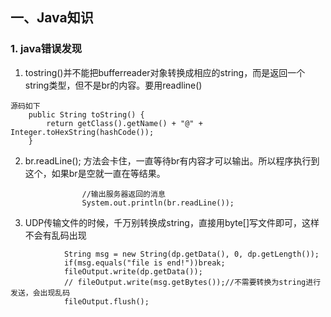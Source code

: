 ## 一、Java知识
### 1. java错误发现
1. tostring()并不能把bufferreader对象转换成相应的string，而是返回一个string类型，但不是br的内容。要用readline()
```
源码如下
    public String toString() {
        return getClass().getName() + "@" + Integer.toHexString(hashCode());
    }
```

2.  br.readLine(); 方法会卡住，一直等待br有内容才可以输出。所以程序执行到这个，如果br是空就一直在等结果。
```
                //输出服务器返回的消息
                System.out.println(br.readLine()); 
```
3. UDP传输文件的时候，千万别转换成string，直接用byte[]写文件即可，这样不会有乱码出现
```
            String msg = new String(dp.getData(), 0, dp.getLength());
            if(msg.equals("file is end!"))break;
            fileOutput.write(dp.getData());
            // fileOutput.write(msg.getBytes());//不需要转换为string进行发送，会出现乱码
            fileOutput.flush();
```